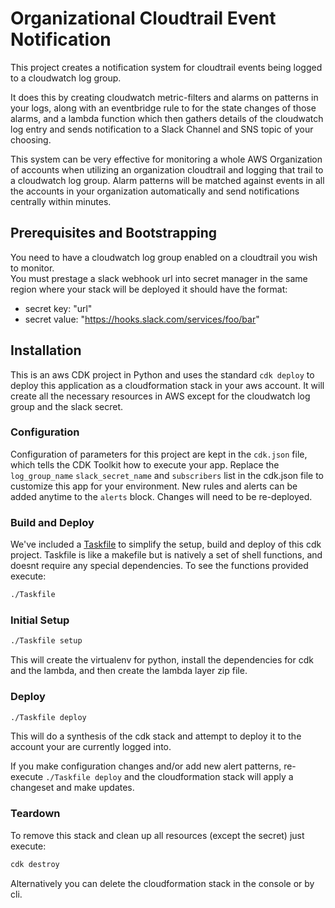 
# Organizational Cloudtrail Event Notification

This project creates a notification system for cloudtrail events being logged to a cloudwatch log group. 

It does this by creating cloudwatch metric-filters and alarms on patterns in your logs, along with an eventbridge rule to for the state changes of those alarms, and a lambda function which then gathers details of the cloudwatch log entry and sends notification to a Slack Channel and SNS topic of your choosing.

This system can be very effective for monitoring a whole AWS Organization of accounts when utilizing an organization cloudtrail and logging that trail to a cloudwatch log group. Alarm patterns will be matched against events in all the accounts in your organization automatically and send notifications centrally within minutes. 

## Prerequisites and Bootstrapping

You need to have a cloudwatch log group enabled on a cloudtrail you wish to monitor.  
You must prestage a slack webhook url into secret manager in the same region where your stack will be deployed it should have the format:

- secret key: "url"
- secret value: "https://hooks.slack.com/services/foo/bar"

## Installation

This is an aws CDK project in Python and uses the standard `cdk deploy` to deploy this application as a cloudformation stack in your aws account. It will create all the necessary resources in AWS except for the cloudwatch log group and the slack secret.

### Configuration

Configuration of parameters for this project are kept in the `cdk.json` file, which tells the CDK Toolkit how to execute your app. Replace the `log_group_name` `slack_secret_name` and `subscribers` list in the cdk.json file to customize this app for your environment. New rules and alerts can be added anytime to the `alerts` block. Changes will need to be re-deployed. 

### Build and Deploy

We've included a [Taskfile](https://github.com/adriancooney/Taskfile) to simplify the setup, build and deploy of this cdk project. Taskfile is like a makefile but is natively a set of shell functions, and doesnt require any special dependencies.
To see the functions provided execute:

```bash
./Taskfile
```

### Initial Setup

```bash
./Taskfile setup
```

This will create the virtualenv for python, install the dependencies for cdk and the lambda, and then create the lambda layer zip file.

### Deploy

```bash
./Taskfile deploy
```

This will do a synthesis of the cdk stack and attempt to deploy it to the account your are currently logged into.

If you make configuration changes and/or add new alert patterns, re-execute `./Taskfile deploy` and the cloudformation stack will apply a changeset and make updates.

### Teardown

To remove this stack and clean up all resources (except the secret) just execute:

```bash
cdk destroy
```

Alternatively you can delete the cloudformation stack in the console or by cli. 